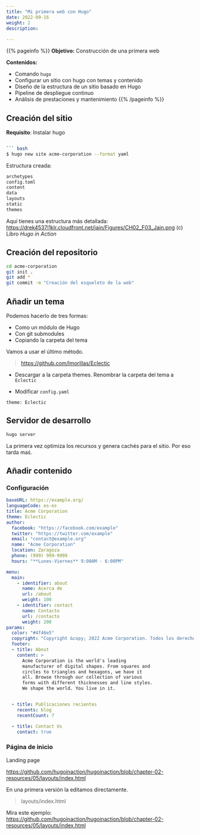 ```yaml
---
title: "Mi primera web con Hugo"
date: 2022-09-16
weight: 2
description: 
  
---
```


{{% pageinfo %}}
**Objetivo:** Construcción de una primera web

**Contenidos:** 
* Comando ```hugo```
* Configurar un sitio con hugo con temas y contenido
* Diseño de la estructura de un sitio basado en Hugo
* Pipeline de despliegue continuo
* Análisis de prestaciones y mantenimiento
{{% /pageinfo %}}

## Creación del sitio

**Requisito**: Instalar hugo

``` bash

``` bash
$ hugo new site acme-corporation --format yaml

```

Estructura creada:

``` bash
archetypes
config.toml
content
data
layouts
static
themes
```
Aquí tienes una estructura más detallada: https://drek4537l1klr.cloudfront.net/jain/Figures/CH02_F03_Jain.png  (c) Libro *Hugo in Action*


## Creación del repositorio

``` bash
cd acme-corporation
git init .
git add *
git commit -m "Creación del esqueleto de la web"
```

## Añadir un tema

Podemos hacerlo de tres formas:
* Como un módulo de Hugo
* Con git submodules
* Copiando la carpeta del tema
  

Vamos a usar el último método.

> https://github.com/lmorillas/Eclectic

* Descargar a la carpeta themes. Renombrar la carpeta del tema a `Eclectic`

* Modificar `config.yaml`

```
theme: Eclectic
```

## Servidor de desarrollo

``` bash
hugo server
```

La primera vez optimiza los recursos y genera cachés para el sitio. Por eso tarda maś.

## Añadir contenido

### Configuración

``` yaml
baseURL: https://example.org/
languageCode: es-es 
title: Acme Corporation 
theme: Eclectic 
author: 
  facebook: "https://facebook.com/example" 
  twitter: "https://twitter.com/example" 
  email: "contact@example.org" 
  name: "Acme Corporation" 
  location: Zaragoza
  phone: (999) 999-9999 
  hours: "**Lunes-Viernes** 9:00AM - 6:00PM" 

menu:
  main: 
    - identifier: about 
      name: Acerca de 
      url: /about 
      weight: 100 
    - identifier: contact
      name: Contacto 
      url: /contacto 
      weight: 200 
params: 
  color: "#4f46e5"
  copyright: "Copyright &copy; 2022 Acme Corporation. Todos los derechos reservados."
  footer:
  - title: About
    content: >
      Acme Corporation is the world's leading
      manufacturer of digital shapes. From squares and
      circles to triangles and hexagons, we have it
      all. Browse through our collection of various
      forms with different thicknesses and line styles.
      We shape the world. You live in it.


  - title: Publicaciones recientes
    recents: blog
    recentCount: 7

  - title: Contact Us
    contact: true

```

### Página de inicio

Landing page

https://github.com/hugoinaction/hugoinaction/blob/chapter-02-resources/05/layouts/index.html

En una primera versión la editamos directamente. 

> layouts/index.html

Mira este ejemplo: https://github.com/hugoinaction/hugoinaction/blob/chapter-02-resources/05/layouts/index.html